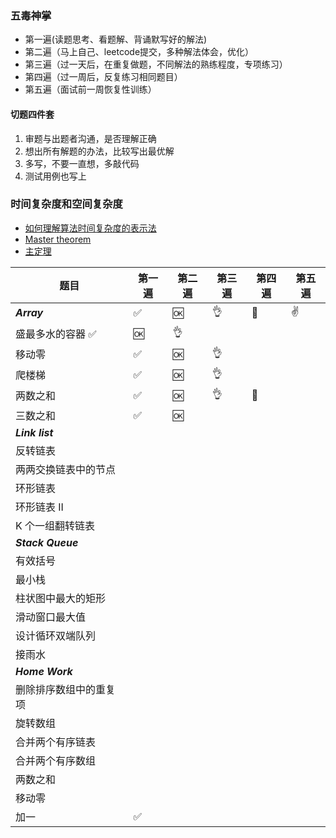 
### 五毒神掌
- 第一遍(读题思考、看题解、背诵默写好的解法)
- 第二遍（马上自己、leetcode提交，多种解法体会，优化）
- 第三遍（过一天后，在重复做题，不同解法的熟练程度，专项练习）
- 第四遍（过一周后，反复练习相同题目）
- 第五遍（面试前一周恢复性训练）

#### 切题四件套
1. 审题与出题者沟通，是否理解正确
2. 想出所有解题的办法，比较写出最优解
3. 多写，不要一直想，多敲代码
4. 测试用例也写上

### 时间复杂度和空间复杂度
- [如何理解算法时间复杂度的表示法](https://www.zhihu.com/question/21387264)
- [Master theorem](http://en.wikipedia.org/wiki/Master_theorem_(analysis_of_algorithms))
- [主定理](http://zh.wikipedia.org/wiki/%E4%B8%BB%E5%AE%9A%E7%90%86)

|    题目   |第一遍 |第二遍 |第三遍 | 第四遍 | 第五遍 |
|-----------------------|-----|-----|-----|-----|-----|
|*****Array*****  | ✅   |  🆗   |   👌  |  💯   |  ✌️    |
|盛最多水的容器   ✅  |  🆗  |   👌    |     |     |     |
|移动零    |  ✅  |   🆗    |   👌   |     |     |
|爬楼梯    |   ✅ |    🆗    |  👌   |     |     |
|两数之和   | ✅    |   🆗    |   👌   |   💯   |     |
|三数之和  |   ✅  |    🆗  |     |     |     |
|*****Link list*****  |    |      |     |     |     |
|反转链表 |    |      |     |     |     |
|两两交换链表中的节点 |    |      |     |     |     |
|环形链表 |    |      |     |     |     |
|环形链表 II |    |      |     |     |     |
|K 个一组翻转链表 |    |      |     |     |     |
|*****Stack Queue***** |    |      |     |     |     |
|有效括号 |    |      |     |     |     |
|最小栈 |    |      |     |     |     |
|柱状图中最大的矩形 |    |      |     |     |     |
|滑动窗口最大值 |    |      |     |     |     |
|设计循环双端队列 |    |      |     |     |     |
|接雨水 |    |      |     |     |     |
|*****Home Work***** |    |      |     |     |     |
|删除排序数组中的重复项 |    |      |     |     |     |
|旋转数组 |    |      |     |     |     |
|合并两个有序链表 |    |      |     |     |     |
|合并两个有序数组 |    |      |     |     |     |
|两数之和 |    |      |     |     |     |
|移动零 |    |      |     |     |     |
|加一 |  ✅  |      |     |     |     |
